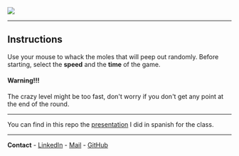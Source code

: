 ![](https://i.imgur.com/B0AqiMs.png)

---

## Instructions
Use your mouse to whack the moles that will peep out randomly.
Before starting, select the **speed** and the **time** of the game.

#### Warning!!!
The crazy level might be too fast, don't worry if you don't get any point at the end of the round.

---

You can find in this repo the [presentation](https://github.com/albacardona/Whack-a-mole/blob/master/Whack-a-mole-Presentation.pdf) I did in spanish for the class.

---

**Contact** - [LinkedIn](https://www.linkedin.com/in/albacardonajimenez/) - [Mail](mailto:alba.cardonajimenez@gmail.com) - [GitHub](https://github.com/albacardona)
